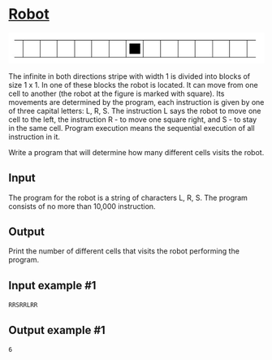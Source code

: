 # [Robot](https://www.e-olymp.com/en/problems/87)

![prb87](1256097421.jpg)

The infinite in both directions stripe with width 1 is divided into blocks of size 1 x 1. In one of these blocks the robot is located. It can move from one cell to another (the robot at the figure is marked with square). Its movements are determined by the program, each instruction is given by one of three capital letters: L, R, S. The instruction L says the robot to move one cell to the left, the instruction R - to move one square right, and S - to stay in the same cell. Program execution means the sequential execution of all instruction in it.

Write a program that will determine how many different cells visits the robot.

## Input
The program for the robot is a string of characters L, R, S. The program consists of no more than 10,000 instruction.

## Output
Print the number of different cells that visits the robot performing the program.

## Input example #1
```
RRSRRLRR
```

## Output example #1
```
6
```
